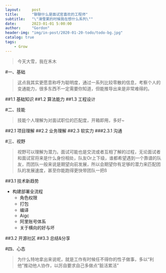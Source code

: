 ```yaml
---
layout:     post
title:      "聊聊什么是面试官喜欢的工程师"
subtitle:   "\"滑雪累的时候我在想什么系列\""
date:       2023-01-01 5:00:00
author:     "Gordon"
header-img: "img/in-post/2020-01-20-todo/todo-bg.jpg"
catalog: true
tags:
    - Grow
---
```



> 今天大雪，我在禾木


#一、基础
> 这点我其实更愿意称呼为聪明度，通过一系列比较零散的信息，考察个人的变通能力，很多东西不一定需要你知道，但能推导出来是非常难得的。


##1.1 基础知识
##1.2 算法能力
##1.3 工程设计

#二、技能
> 技能个人理解为对面试职位的匹配度，开箱即用，多好~

##2.1 项目理解
##2.2 业务理解
##2.3 软实力
###2.3.1 沟通


#三、视野
> 视野可以理解为潜力。面试可能也是交流或者互相了解的过程，无论面试者和面试官将来是什么身份相处，队友Or上下级，谁都希望遇到一个靠谱的队友，而团队一般来说是期望向前发展，所以会期望你有足够的潜力来匹配团队的发展速度，甚至你能跑得更快带团队一把ß

##3.1 技术新趋势
* 构建部署全流程
	* 角色权限
	* 打包
	* 编译 
	* Aigc
	* 阿里账号体系
	* 关于横向的好与坏	

##3.2 开源社区
##3.3 总结&分享


#四、心态
> 为什么特地拿出来说呢，就是工作有时候任不得你的性子做事，多以“利他”推动他人协作，以厉自要求自己多做点“脏活累活”